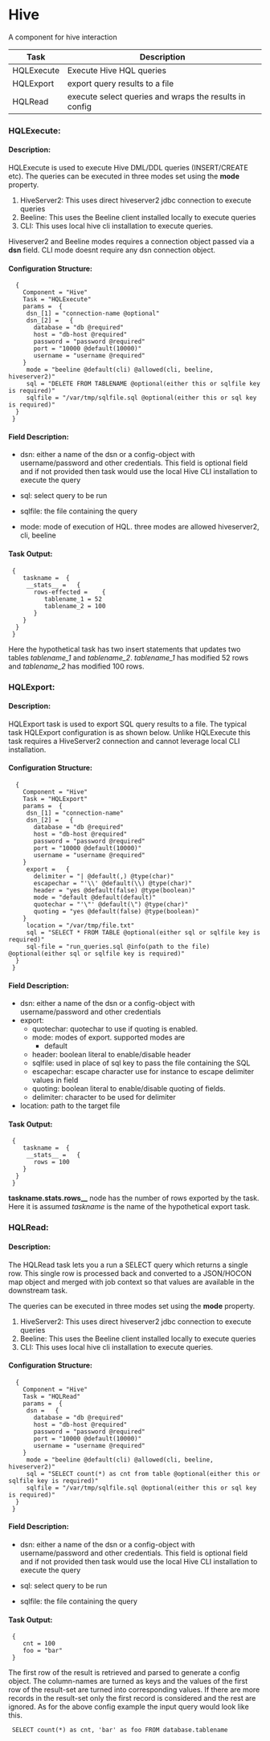 
 
Hive
====

A component for hive interaction

| Task        | Description                                             |
|-------------|---------------------------------------------------------|
| HQLExecute  | Execute Hive HQL queries                                |
| HQLExport   | export query results to a file                          |
| HQLRead     | execute select queries and wraps the results in config  |

     

 
### HQLExecute:


#### Description:

 
 HQLExecute is used to execute Hive DML/DDL queries (INSERT/CREATE etc).
 The queries can be executed in three modes set using the **mode** property.

  1. HiveServer2: This uses direct hiveserver2 jdbc connection to execute queries
  2. Beeline: This uses the Beeline client installed locally to execute queries
  3. CLI: This uses local hive cli installation to execute queries.

 Hiveserver2 and Beeline modes requires a connection object passed via a **dsn** field.
 CLI mode doesnt require any dsn connection object.
    

#### Configuration Structure:


      {
        Component = "Hive"
        Task = "HQLExecute"
        params =  {
         dsn_[1] = "connection-name @optional"
         dsn_[2] =   {
           database = "db @required"
           host = "db-host @required"
           password = "password @required"
           port = "10000 @default(10000)"
           username = "username @required"
        }
         mode = "beeline @default(cli) @allowed(cli, beeline, hiveserver2)"
         sql = "DELETE FROM TABLENAME @optional(either this or sqlfile key is required)"
         sqlfile = "/var/tmp/sqlfile.sql @optional(either this or sql key is required)"
      }
     }


#### Field Description:

 * dsn:
 either a name of the dsn or a config-object with username/password and other credentials.
 This field is optional field and if not provided then task would use the local Hive CLI installation to execute the query
     
 * sql: select query to be run
 * sqlfile: the file containing the query
 * mode: mode of execution of HQL. three modes are allowed hiveserver2, cli, beeline

#### Task Output:


     {
        taskname =  {
         __stats__ =   {
           rows-effected =    {
              tablename_1 = 52
              tablename_2 = 100
           }
        }
      }
     }

 
 Here the hypothetical task has two insert statements that updates two tables *tablename_1* and *tablename_2*.
 *tablename_1* has modified 52 rows and *tablename_2* has modified 100 rows.
    
           

     




### HQLExport:


#### Description:

 
HQLExport task is used to export SQL query results to a file.
The typical task HQLExport configuration is as shown below.
Unlike HQLExecute this task requires a HiveServer2 connection and cannot leverage local CLI installation.
    

#### Configuration Structure:


      {
        Component = "Hive"
        Task = "HQLExport"
        params =  {
         dsn_[1] = "connection-name"
         dsn_[2] =   {
           database = "db @required"
           host = "db-host @required"
           password = "password @required"
           port = "10000 @default(10000)"
           username = "username @required"
        }
         export =   {
           delimiter = "| @default(,) @type(char)"
           escapechar = "'\\' @default(\\) @type(char)"
           header = "yes @default(false) @type(boolean)"
           mode = "default @default(default)"
           quotechar = "'\"' @default(\") @type(char)"
           quoting = "yes @default(false) @type(boolean)"
        }
         location = "/var/tmp/file.txt"
         sql = "SELECT * FROM TABLE @optional(either sql or sqlfile key is required)"
         sql-file = "run_queries.sql @info(path to the file) @optional(either sql or sqlfile key is required)"
      }
     }


#### Field Description:

 * dsn: either a name of the dsn or a config-object with username/password and other credentials
 * export:
    * quotechar: quotechar to use if quoting is enabled.
    * mode: modes of export. supported modes are
        * default
    * header: boolean literal to enable/disable header
    * sqlfile: used in place of sql key to pass the file containing the SQL
    * escapechar: escape character use for instance to escape delimiter values in field
    * quoting: boolean literal to enable/disable quoting of fields.
    * delimiter: character to be used for delimiter
 * location: path to the target file

#### Task Output:


     {
        taskname =  {
         __stats__ =   {
           rows = 100
        }
      }
     }

 
 **taskname.__stats__.rows__** node has the number of rows exported by the task.
 Here it is assumed *taskname* is the name of the hypothetical export task.
    
           

     




### HQLRead:


#### Description:

 
The HQLRead task lets you a run a SELECT query which returns a single row. This single row is
processed back and converted to a JSON/HOCON map object and merged with job context so that values
are available in the downstream task.

The queries can be executed in three modes set using the **mode** property.
 1. HiveServer2: This uses direct hiveserver2 jdbc connection to execute queries
 2. Beeline: This uses the Beeline client installed locally to execute queries
 3. CLI: This uses local hive cli installation to execute queries.

    

#### Configuration Structure:


      {
        Component = "Hive"
        Task = "HQLRead"
        params =  {
         dsn =   {
           database = "db @required"
           host = "db-host @required"
           password = "password @required"
           port = "10000 @default(10000)"
           username = "username @required"
        }
         mode = "beeline @default(cli) @allowed(cli, beeline, hiveserver2)"
         sql = "SELECT count(*) as cnt from table @optional(either this or sqlfile key is required)"
         sqlfile = "/var/tmp/sqlfile.sql @optional(either this or sql key is required)"
      }
     }


#### Field Description:

 * dsn: either a name of the dsn or a config-object with username/password and other credentials.
 This field is optional field and if not provided then task would use the local Hive CLI installation to execute the query
 
 * sql: select query to be run
 * sqlfile: the file containing the query

#### Task Output:


     {
        cnt = 100
        foo = "bar"
     }

 
 The first row of the result is retrieved and parsed to generate a config object.
 The column-names are turned as keys and the values of the first row of the result-set
 are turned into corresponding values. If there are more records in the result-set only
 the first record is considered and the rest are ignored. As for the above config example
 the input query would look like this.

     SELECT count(*) as cnt, 'bar' as foo FROM database.tablename

     
           

     

     